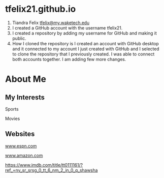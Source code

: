 # tfelix21.github.io

1. Tiandra Felix tfelix@my.waketech.edu
2. I created a GitHub account with the username tfelix21.
3. I created a repository by adding my username for GitHub and making it public.
4. How I cloned the repository is I created an account with GitHub desktop and it connected to my account I just created with GitHub and I selected to clone the repository that I previously created. 
I was able to connect both accounts together. I am adding few more changes.
# About Me 
## My Interests 
Sports

Movies
## Websites 
www.espn.com

www.amazon.com

https://www.imdb.com/title/tt0111161/?ref_=nv_sr_srsg_0_tt_6_nm_2_in_0_q_shawsha
